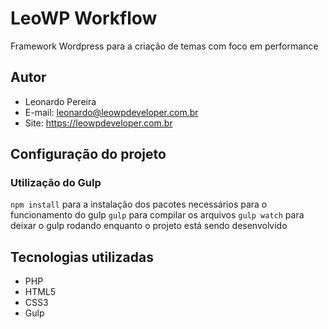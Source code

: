 # LeoWP Workflow

Framework Wordpress para a criação de temas com foco em performance

## Autor
* Leonardo Pereira
* E-mail: leonardo@leowpdeveloper.com.br
* Site: https://leowpdeveloper.com.br

## Configuração do projeto

### Utilização do Gulp
`npm install` para a instalação dos pacotes necessários para o funcionamento do gulp
`gulp` para compilar os arquivos
`gulp watch` para deixar o gulp rodando enquanto o projeto está sendo desenvolvido

## Tecnologias utilizadas
* PHP
* HTML5
* CSS3
* Gulp